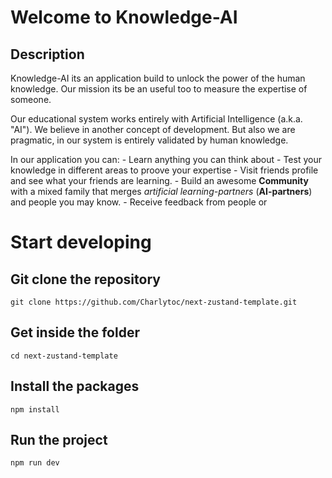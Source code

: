 # Welcome to Knowledge-AI

## Description 
Knowledge-AI its an application build to unlock the power of the human knowledge. Our mission its be an useful too to measure the expertise of someone. 

Our educational system works entirely with Artificial Intelligence (a.k.a. "AI"). We believe in another concept of development. But also we are pragmatic, in our system is entirely validated by human knowledge. 

In our application you can:
    - Learn anything you can think about
    - Test your knowledge in different areas to proove your expertise
    - Visit friends profile and see what your friends are learning.
    - Build an awesome **Community** with a mixed family that merges _artificial learning-partners_ (**AI-partners**)  and people you may know.
    - Receive feedback from people or 

<!-- We think that we can build on top of **assistants**. And an *assistants* -->
<!-- TODO: Write how to run the project locally -->
<!-- TODO: Add a LICENSE -->


# Start developing

## Git clone the repository
```
git clone https://github.com/Charlytoc/next-zustand-template.git
```

## Get inside the folder
```
cd next-zustand-template
```

## Install the packages
```
npm install
```

## Run the project
```
npm run dev
```